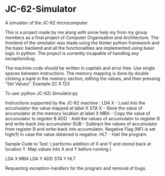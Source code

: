 # JC-62-Simulator
A simulator of the JC-62 microcomputer

This is a project made by me along with some help my from my group members as a final project of Computer Organisation and Architecture. The frontend of the simulator was made using the tkinter python framework and the basic backend and all the functionalities are implemented using basic logic in python.
The project is currently incapable of handling any exception/bug.

The machine code should be written in capitals and error free. Use single spaces between instructions.
The memory mapping is done by double clicking a tuple in the memory section, editing the values, and then pressing "Set Values". Example 2C  X  123

To use:
python JC-62\ Simulator.py


Instructions supported by the JC-62 machine :
LDA X - Load into the accumulator the value mapped at label X
STA X - Store the value of accumulator at the memory location at label X
MBA - Copy the value of accumulator to register B
ADD - Add the values of accumulator to register B and write-back into accumulator
SUB - Subtract the values of accumulator from register B and write-back into accumulator. Negative Flag (NF) is set high(1) in case the value obtained is negative.
HLT - Halt the program.


Sample Code to Test: ( performs addition of X and Y and stored back at location Y. Map values into X and Y before running ) 

LDA X
MBA
LDA Y
ADD
STA Y
HLT


Requesting exception-handlers for the program and removal of bugs.
